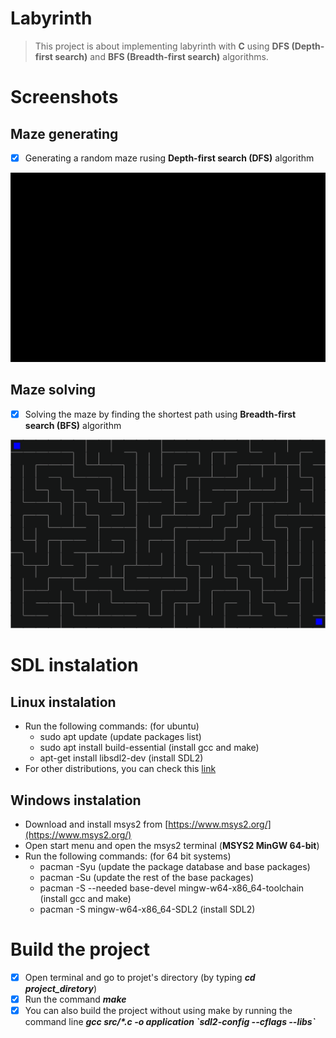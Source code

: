 # Labyrinth
> This project is about implementing labyrinth with **C** using **DFS (Depth-first search)** and **BFS (Breadth-first search)** algorithms.

# Screenshots
## Maze generating
- [x] Generating a random maze rusing **Depth-first search (DFS)** algorithm

![Maze generating](Screenshots/Maze-generating.gif)

## Maze solving
- [x] Solving the maze by finding the shortest path using **Breadth-first search (BFS)** algorithm

![Maze sloving](Screenshots/Maze-solving.gif)

# SDL instalation
## Linux instalation
- Run the following commands: (for ubuntu)
  - sudo apt update (update packages list)
  - sudo apt install build-essential (install gcc and make)
  - apt-get install libsdl2-dev (install SDL2)
- For other distributions, you can check this [link](https://lazyfoo.net/tutorials/SDL/01_hello_SDL/linux/index.php)
## Windows instalation
- Download and install msys2 from [https://www.msys2.org/](https://www.msys2.org/)
- Open start menu and open the msys2 terminal (**MSYS2 MinGW 64-bit**)
- Run the following commands: (for 64 bit systems)
  - pacman -Syu (update the package database and base packages)
  - pacman -Su (update the rest of the base packages)
  - pacman -S --needed base-devel mingw-w64-x86_64-toolchain (install gcc and make)
  - pacman -S mingw-w64-x86_64-SDL2 (install SDL2)

# Build the project
- [x] Open terminal and go to projet's directory (by typing ***cd project_diretory***)
- [x] Run the command ***make***
- [x] You can also build the project without using make by running the command line ***gcc src/\*.c -o application \`sdl2-config --cflags --libs\`***
